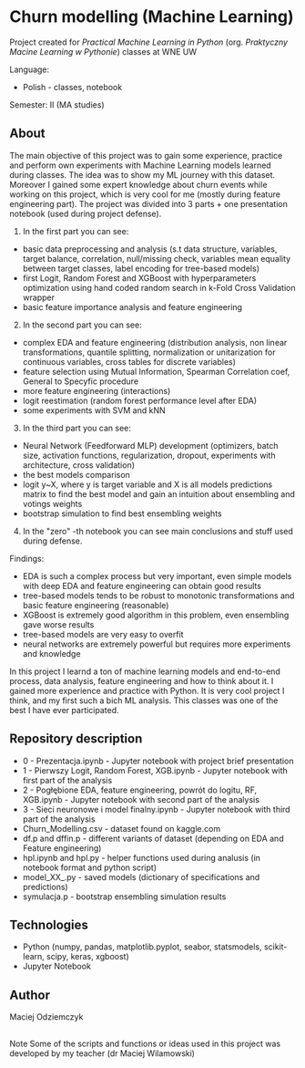 # Churn modelling (Machine Learning)
Project created for *Practical Machine Learning in Python* (org. *Praktyczny Macine Learning w Pythonie*) classes at WNE UW

Language:
 * Polish - classes, notebook

Semester: II (MA studies)

## About
The main objective of this project was to gain some experience, practice and perform own experiments with Machine Learning models learned during classes. The idea was to show my ML journey with this dataset. Moreover I gained some expert knowledge about churn events while working on this project, which is very cool for me (mostly during feature engineering part). The project was divided into 3 parts + one presentation notebook (used during project defense).<br>
1. In the first part you can see:
 - basic data preprocessing and analysis (s.t data structure, variables, target balance, correlation, null/missing check, variables mean equality between target classes, label encoding for tree-based models)
 - first Logit, Random Forest and XGBoost with hyperparameters optimization using hand coded random search in k-Fold Cross Validation wrapper
 - basic feature importance analysis and feature engineering
2. In the second part you can see:
 - complex EDA and feature engineering (distribution analysis, non linear transformations, quantile splitting, normalization or unitarization for continuous variables, cross tables for discrete variables)
 - feature selection using Mutual Information, Spearman Correlation coef, General to Specyfic procedure 
 - more feature engineering (interactions)
 - logit reestimation (random forest performance level after EDA)
 - some experiments with SVM and kNN
3. In the third part you can see:
 - Neural Network (Feedforward MLP) development (optimizers, batch size, activation functions, regularization, dropout, experiments with architecture, cross validation)
 - the best models comparison
 - logit y~X, where y is target variable and X is all models predictions matrix to find the best model and gain an intuition about ensembling and votings weights
 - bootstrap simulation to find best ensembling weights
4. In the "zero" -th notebook you can see main conclusions and stuff used during defense.

Findings:
 - EDA is such a complex process but very important, even simple models with deep EDA and feature engineering can obtain good results
 - tree-based models tends to be robust to monotonic transformations and basic feature engineering (reasonable)
 - XGBoost is extremely good algorithm in this problem, even ensembling gave worse results
 - tree-based models are very easy to overfit
 - neural networks are extremely powerful but requires more experiments and knowledge

In this project I learnd a ton of machine learning models and end-to-end process, data analysis, feature engineering and how to think about it. I gained more experience and practice with Python. It is very cool project I think, and my first such a bich ML analysis. This classes was one of the best I have ever participated.  

## Repository description
 - 0 - Prezentacja.ipynb - Jupyter notebook with project brief presentation
 - 1 - Pierwszy Logit, Random Forest, XGB.ipynb - Jupyter notebook with first part of the analysis
 - 2 - Pogłębione EDA, feature engineering, powrót do logitu, RF, XGB.ipynb - Jupyter notebook with second part of the analysis
 - 3 - Sieci neuronowe i model finalny.ipynb - Jupyter notebook with third part of the analysis
 - Churn_Modelling.csv - dataset found on kaggle.com
 - df.p and dffin.p - different variants of dataset (depending on EDA and Feature engineering)
 - hpl.ipynb and hpl.py - helper functions used during analusis (in notebook format and python script)
 - model_XX_.py - saved models (dictionary of specifications and predictions)
 - symulacja.p - bootstrap ensembling simulation results

## Technologies
 - Python (numpy, pandas, matplotlib.pyplot, seabor, statsmodels, scikit-learn, scipy, keras, xgboost)
 - Jupyter Notebook

## Author
Maciej Odziemczyk

##
Note
Some of the scripts and functions or ideas used in this project was developed by my teacher (dr Maciej Wilamowski)
